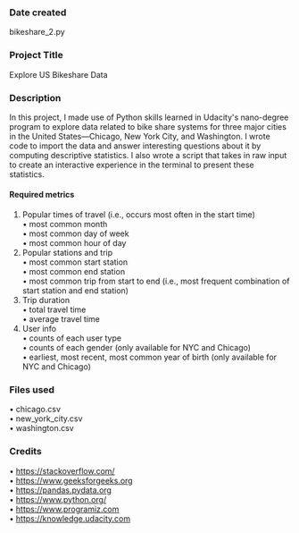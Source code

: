 ### Date created
bikeshare_2.py

### Project Title
Explore US Bikeshare Data

### Description
In this project, I made use of Python skills learned in Udacity's nano-degree program to explore data related to bike share systems for three major cities in the United States—Chicago, New York City, and Washington. I wrote code to import the data and answer interesting questions about it by computing descriptive statistics. I also wrote a script that takes in raw input to create an interactive experience in the terminal to present these statistics.

#### Required metrics

1.	Popular times of travel (i.e., occurs most often in the start time)  
•	most common month  
•	most common day of week  
•	most common hour of day
2.	Popular stations and trip  
•	most common start station  
•	most common end station  
•	most common trip from start to end (i.e., most frequent combination of start station and end station)
3.	Trip duration  
•	total travel time  
•	average travel time
4.	User info  
•	counts of each user type  
•	counts of each gender (only available for NYC and Chicago)  
•	earliest, most recent, most common year of birth (only available for NYC and Chicago)


### Files used
•	chicago.csv  
•	new_york_city.csv  
•	washington.csv

### Credits
•	https://stackoverflow.com/  
•	https://www.geeksforgeeks.org  
•	https://pandas.pydata.org  
•	https://www.python.org/  
•	https://www.programiz.com  
•	https://knowledge.udacity.com  
